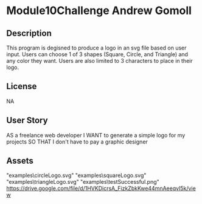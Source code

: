 # Module10Challenge Andrew Gomoll

## Description
This program is degisned to produce a logo in an svg file based on user input. Users can choose 1 of 3 shapes (Square, Circle, and Triangle) and any color they want.
Users are also limited to 3 characters to place in their logo.

## License
NA

## User Story
AS a freelance web developer
I WANT to generate a simple logo for my projects
SO THAT I don't have to pay a graphic designer

## Assets
"examples\circleLogo.svg"
"examples\squareLogo.svg"
"examples\triangleLogo.svg"
"examples\testSuccessful.png"
https://drive.google.com/file/d/1HVKDicrsA_FizkZbkKwe44mnAeeqvI5k/view
